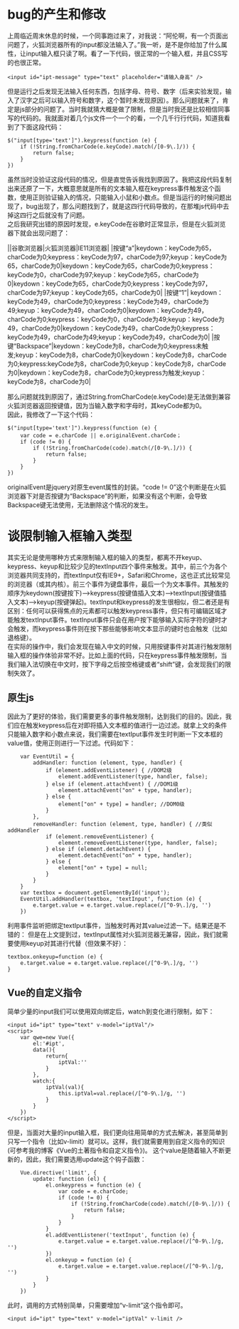 # bug的产生和修改  
  
上周临近周末休息的时候，一个同事跑过来了，对我说：“阿伦啊，有一个页面出问题了，火狐浏览器所有的input都没法输入了。”我一听，是不是你给加了什么属性，让input输入框只读了啊。看了一下代码，很正常的一个输入框，并且CSS写的也很正常。
```
<input id="ipt-message" type="text" placeholder="请输入身高" />
```  
但是运行之后发现无法输入任何东西，包括字母、符号、数字（后来实验发现，输入了汉字之后可以输入符号和数字，这个暂时未发现原因）。那么问题就来了，肯定是js部分的问题了。当时我就猜大概是做了限制，但是当时我还是比较相信同事写的代码的。我就面对着几个js文件一个一个的看，一个几千行行代码，知道我看到了下面这段代码：
```
$("input[type='text']").keypress(function (e) {
    if (!String.fromCharCode(e.keyCode).match(/[0-9\.]/)) {
        return false;
    }
})  
```  
虽然当时没验证这段代码的情况，但是直觉告诉我找到原因了。我把这段代码复制出来还原了一下，大概意思就是所有的文本输入框在keypress事件触发这个函数，使用正则验证输入的情况，只能输入小鼠和小数点。但是当运行的时候问题出现了，bug出现了，那么问题找到了，就是这四行代码导致的，在那堆js代码中去掉这四行之后就没有了问题。  
之后我研究出错的原因时发现，e.keyCode在谷歌时正常显示，但是在火狐浏览器下就会出现问题了：

 

||谷歌浏览器|火狐浏览器|IE11浏览器|
|按键“a”|keydown：keyCode为65，charCode为0;keypress：keyCode为97，charCode为97;keyup：keyCode为65，charCode为0|keydown：keyCode为65，charCode为0;keypress：keyCode为0，charCode为97;keyup：keyCode为65，charCode为0|keydown：keyCode为65，charCode为0;keypress：keyCode为97，charCode为97;keyup：keyCode为65，charCode为0|
|按键“1”| keydown：keyCode为49，charCode为0;keypress：keyCode为49，charCode为49;keyup：keyCode为49，charCode为0|keydown：keyCode为49，charCode为0;keypress：keyCode为0，charCode为49;keyup：keyCode为49，charCode为0|keydown：keyCode为49，charCode为0;keypress：keyCode为49，charCode为49;keyup：keyCode为49，charCode为0|
|按键“Backspace”|keydown：keyCode为8，charCode为0;keypress未触发;keyup：keyCode为8，charCode为0|keydown：keyCode为8，charCode为0;keypress:keyCode为8，charCode为0;keyup：keyCode为8，charCode为0|keydown：keyCode为8，charCode为0;keypress为触发;keyup：keyCode为8，charCode为0|  
  
那么问题就找到原因了，通过String.fromCharCode(e.keyCode)是无法做到兼容火狐浏览器返回按键值，因为当输入数字和字母时，其keyCode都为0。  
因此，我修改了一下这个代码：
```
$("input[type='text']").keypress(function (e) {
    var code = e.charCode || e.originalEvent.charCode；
    if (code != 0) {
        if (!String.fromCharCode(code).match(/[0-9\.]/)) {
            return false;
        }
    }
}) 
```  
  
originalEvent是jquery对原生event属性的封装。“code != 0”这个判断是在火狐浏览器下对是否按键为“Backspace”的判断，如果没有这个判断，会导致Backspace键无法使用，无法删除这个情况的发生。

# 谈限制输入框输入类型  
  
其实无论是使用哪种方式来限制输入框的输入的类型，都离不开keyup、keypress、keyup和比较少见的textInput四个事件来触发。其中，前三个为各个浏览器共同支持的，而textInput仅有IE9+，Safari和Chrome，这也正式比较常见的浏览器（或其内核）。前三个事件为键盘事件，最后一个为文本事件。其触发的顺序为keydown(按键按下)——>keypress(按键值插入文本)——>textInput(按键值插入文本)——>keyup(按键弹起)。textInput和keypress的发生很相似，但二者还是有区别：任何可以获得焦点的元素都可以触发keypress事件，但只有可编辑区域才能触发textInput事件。textInput事件只会在用户按下能够输入实际字符的键时才会触发，而keypress事件则在按下那些能够影响文本显示的键时也会触发（比如退格键）。  
在实际的操作中，我们会发现在输入中文的时候，只用按键事件对其进行触发限制输入框的操作体验非常不好。比如上面的代码，只在keypress事件触发限制，当我们输入法切换在中文时，按下字母之后按空格键或者“shift”键，会发现我们的限制失效了。
## 原生js  

因此为了更好的体验，我们需要更多的事件触发限制，达到我们的目的。因此，我们应在触发keypress后在对即将插入文本框的值进行一边过滤。就拿上文的条件只能输入数字和小数点来说，我们需要在textIput事件发生时判断一下文本框的value值，使用正则进行一下过滤。代码如下：
```
    var EventUtil = {
        addHandler: function (element, type, handler) {
            if (element.addEventListener) { //DOM2级
                element.addEventListener(type, handler, false);
            } else if (element.attachEvent) { //DOM1级
                element.attachEvent("on" + type, handler);
            } else {
                element["on" + type] = handler; //DOM0级
            }
        },
        removeHandler: function (element, type, handler) { //类似addHandler
            if (element.removeEventListener) {
                element.removeEventListener(type, handler, false);
            } else if (element.detachEvent) {
                element.detachEvent("on" + type, handler);
            } else {
                element["on" + type] = null;
            }
        }
    }
    var textbox = document.getElementById('input');
    EventUtil.addHandler(textbox, 'textInput', function (e) {
        e.target.value = e.target.value.replace(/[^0-9\.]/g, '')
    })
```  
  
利用事件监听把绑定textIput事件，当触发时再对其value过滤一下。结果还是不错的：
但是在上文提到过，textInput属性对火狐浏览器无兼容，因此，我们就需要使用keyup对其进行代替（但效果不好）：
```
textbox.onkeyup=function (e) {
    e.target.value = e.target.value.replace(/[^0-9\.]/g, '')
}
```
## Vue的自定义指令

简单少量的input我们可以使用双向绑定后，watch到变化进行限制，如下：
```
<input id="ipt" type="text" v-model="iptVal"/>
<script>
    var qwe=new Vue({
        el:'#ipt',
        data(){
            return{
                iptVal:''
            }
        },
        watch:{
            iptVal(val){
                this.iptVal=val.replace(/[^0-9\.]/g, '')
            }
        }
    })
</script>
```  
但是，当面对大量的input输入框，我们更向往用简单的方式去解决，甚至简单到只写一个指令（比如v-limit）就可以。这样，我们就需要用到自定义指令的知识(可参考我的博客《Vue的土著指令和自定义指令》)。
这个value是随着输入不断更新的，因此，我们需要选用update这个钩子函数：
```
    Vue.directive('limit', {
        update: function (el) {
            el.onkeypress = function (e) {
                var code = e.charCode;
                if (code != 0) {
                    if (!String.fromCharCode(code).match(/[0-9\.]/)) {
                        return false;
                    }
                }
            }
            el.addEventListener('textInput', function (e) {
                e.target.value = e.target.value.replace(/[^0-9\.]/g, '')
            })
            el.onkeyup = function (e) {
                e.target.value = e.target.value.replace(/[^0-9\.]/g, '')
            }
        }
    })
```  
此时，调用的方式特别简单，只需要增加“v-limit”这个指令即可。
```
<input id="ipt" type="text" v-model="iptVal" v-limit />
```
